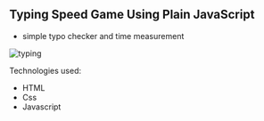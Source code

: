 ## Typing Speed Game Using Plain JavaScript

- simple typo checker and time measurement


![typing](https://user-images.githubusercontent.com/39081183/62050701-12700f00-b212-11e9-8fe6-e60d9aac24fc.gif)


Technologies used:

- HTML
- Css
- Javascript
